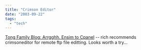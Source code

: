 ```yaml
---
title: "Crimson Editor"
date: "2003-09-22"
tags: 
  - "tech"
---
```


[Tong Family Blog: Arrgghh. Ensim to Cpanel](http://www.tongfamily.com/guide_to_blogs/001125.html "Tong Family Blog: Arrgghh. Ensim to Cpanel") -- rich recommends crimsoneditor for remote ftp file editting. Looks worth a try...
